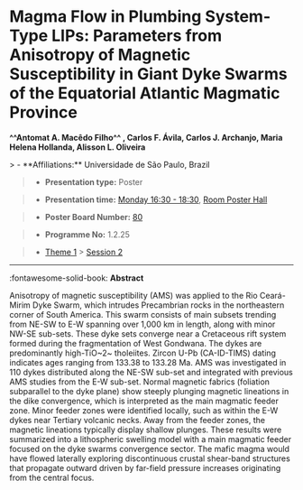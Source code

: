 # Magma Flow in Plumbing System-Type LIPs: Parameters from Anisotropy of Magnetic Susceptibility in Giant Dyke Swarms of the Equatorial Atlantic Magmatic Province

**^^Antomat A. Macêdo Filho^^ , Carlos F. Ávila, Carlos J. Archanjo, Maria Helena Hollanda, Alisson L. Oliveira**

<!-- more -->> - **Affiliations:** Universidade de São Paulo, Brazil

> - **Presentation type:** Poster

> - **Presentation time:** [Monday 16:30 - 18:30](../sessions_comparison.md#__tabbed_1_6), [Room Poster Hall](../maps_venue.md#__tabbed_1_1)

> - **Poster Board Number:** [80](../map_poster_boards.md#monday)

> - **Programme No:** 1.2.25

> - [Theme 1](../theme1.md) > [Session 2](../sessions/session-1-2.md)

--- 

:fontawesome-solid-book: **Abstract**

Anisotropy of magnetic susceptibility (AMS) was applied to the Rio Ceará-Mirim Dyke Swarm, which intrudes Precambrian rocks in the northeastern corner of South America. This swarm consists of main subsets trending from NE-SW to E-W spanning over 1,000 km in length, along with minor NW-SE sub-sets. These dyke sets converge near a Cretaceous rift system formed during the fragmentation of West Gondwana. The dykes are predominantly high-TiO~2~ tholeiites. Zircon U-Pb (CA-ID-TIMS) dating indicates ages ranging from 133.38 to 133.28 Ma. AMS was investigated in 110 dykes distributed along the NE-SW sub-set and integrated with previous AMS studies from the E-W sub-set. Normal magnetic fabrics (foliation subparallel to the dyke plane) show steeply plunging magnetic lineations in the dike convergence, which is interpreted as the main magmatic feeder zone. Minor feeder zones were identified locally, such as within the E-W dykes near Tertiary volcanic necks. Away from the feeder zones, the magnetic lineations typically display shallow plunges. These results were summarized into a lithospheric swelling model with a main magmatic feeder focused on the dyke swarms convergence sector. The mafic magma would have flowed laterally exploring discontinuous crustal shear-band structures that propagate outward driven by far-field pressure increases originating from the central focus.


